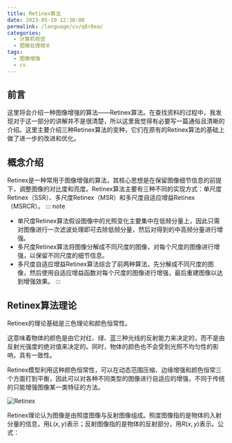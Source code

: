 ```yaml
---
title: Retinex算法
date: 2023-05-10 12:30:00
permalink: /language/cv/q8r8ea/
categories:
  - 计算机视觉
  - 图像处理相关
tags:
  - 图像增强
  - cv
---
```


<!-- more -->

## 前言
这里将会介绍一种图像增强的算法——Retinex算法。在查找资料的过程中，我发现对于这一部分的讲解并不是很清楚，所以这里我觉得有必要写一篇通俗且清晰的介绍。这里主要介绍三种Retinex算法的变种，它们在原有的Retinex算法的基础上做了进一步的改进和优化。

## 概念介绍
Retinex是一种常用于图像增强的算法，其核心思想是在保留图像细节信息的前提下，调整图像的对比度和亮度。Retinex算法主要有三种不同的实现方式：单尺度Retinex（SSR）、多尺度Retinex（MSR）和多尺度自适应增益Retinex（MSRCR）。
::: note
* 单尺度Retinex算法假设图像中的光照变化主要集中在低频分量上，因此只需对图像进行一次滤波处理即可去除低频分量，然后对得到的中高频分量进行增强。
* 多尺度Retinex算法将图像分解成不同尺度的图像，对每个尺度的图像进行增强，以保留不同尺度的细节信息。
* 多尺度自适应增益Retinex算法综合了前两种算法，先分解成不同尺度的图像，然后使用自适应增益函数对每个尺度的图像进行增强，最后重建图像以达到增强效果。
:::

## Retinex算法理论
Retinex的理论基础是三色理论和颜色恒常性。

这意味着物体的颜色是由它对红、绿、蓝三种光线的反射能力来决定的，而不是由反射光强度的绝对值来决定的。同时，物体的颜色也不会受到光照不均匀性的影响，具有一致性。

Retinex模型利用这种颜色恒常性，可以在动态范围压缩、边缘增强和颜色恒常三个方面打到平衡，因此可以对各种不同类型的图像进行自适应的增强，不同于传统的只能增强图像某一类特征的方法。

![Retinex](https://cdn.statically.io/gh/Auorui/AI-Learning-Materials/main/webbg/bkpic/CV/2_5_1.jpg)

Retinex理论认为图像是由照度图像与反射图像组成。照度图像指的是物体的入射分量的信息，用$L(x, y)$表示；反射图像指的是物体的反射部分，用$R(x, y)$表示。公式：